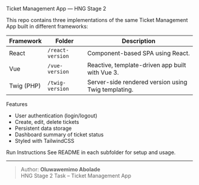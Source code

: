  Ticket Management App — HNG Stage 2

This repo contains three implementations of the same Ticket Management App built in different frameworks:

| Framework | Folder | Description |
|------------|---------|-------------|
| React | `/react-version` | Component-based SPA using React. |
| Vue | `/vue-version` | Reactive, template-driven app built with Vue 3. |
| Twig (PHP) | `/twig-version` | Server-side rendered version using Twig templating. |

 Features
- User authentication (login/logout)
- Create, edit, delete tickets
- Persistent data storage
- Dashboard summary of ticket status
- Styled with TailwindCSS

 Run Instructions
See README in each subfolder for setup and usage.

---
> Author: **Oluwawemimo Abolade**  
> HNG Stage 2 Task – Ticket Management App

